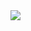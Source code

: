 <img src="https://capsule-render.vercel.app/api?type=waving&color=0:C6FFDD,50:FBD786,100:f7797d&height=250&section=header&text=Welcome!&fontSize=52&fontAlignY=35&animation=twinkling&fontColor=8c6954&desc=Hyegyeong's%20Github&descAlignY=52&descSize=23" />
